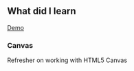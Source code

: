 ## What did I learn

[Demo](https://eowino.github.io/JS30/HTML5Canvas/)

### Canvas
Refresher on working with HTML5 Canvas
